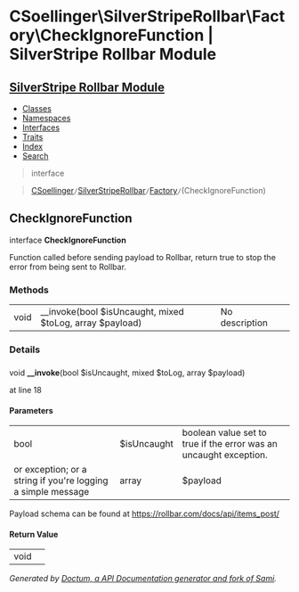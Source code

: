 # CSoellinger\SilverStripeRollbar\Factory\CheckIgnoreFunction | SilverStripe Rollbar Module    

## [SilverStripe Rollbar Module](../../../index.md)

- [Classes](../../../classes.md)
- [Namespaces](../../../namespaces.md)
- [Interfaces](../../../interfaces.md)
- [Traits](../../../traits.md)
- [Index](../../../doc-index.md)
- [Search](../../../search.md)

>interface

>    [CSoellinger](../../../CSoellinger.md)` / `[SilverStripeRollbar](../../../CSoellinger/SilverStripeRollbar.md)` / `[Factory](../../../CSoellinger/SilverStripeRollbar/Factory.md)` / `(CheckIgnoreFunction)
## CheckIgnoreFunction

interface **CheckIgnoreFunction**


Function called before sending payload to Rollbar, return true to stop the error from being sent to Rollbar.


### Methods

|   |   |   |   |
|---|---|---|---|
|void|<a name="#method___invoke"></a>__invoke(bool $isUncaught, mixed $toLog, array $payload)|No description||


### Details
<a name id="method___invoke"></a>

### 
 void **__invoke**(bool $isUncaught, mixed $toLog, array $payload)

at line 18



#### Parameters

|   |   |   |
|---|---|---|
|bool|$isUncaught|boolean value set to true if the error was an uncaught exception.|mixed|$toLog|a RollbarException instance that will allow you to get the message
or exception; or a string if you're logging a simple message|array|$payload|an array containing the payload as it will be sent to Rollbar.
Payload schema can be found at
https://rollbar.com/docs/api/items_post/

#### Return Value

|   |   |
|---|---|
|void|

_Generated by [Doctum, a API Documentation generator and fork of Sami](https://github.com/code-lts/doctum)._